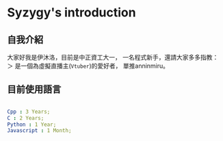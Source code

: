 # Syzygy's introduction

## 自我介紹

大家好我是伊沐洛，目前是中正資工大一，
一名程式新手，還請大家多多指教：＞
是一個為虛擬直播主(`Vtuber`)的愛好者，
單推anninmiru。

## 目前使用語言

```yaml

Cpp : 3 Years;
C : 2 Years;
Python : 1 Year;
Javascript : 1 Month;

```
